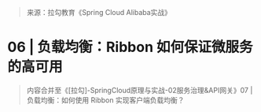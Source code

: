 > 来源：拉勾教育《Spring Cloud Alibaba实战》

# 06 | 负载均衡：Ribbon 如何保证微服务的高可用

> 内容合并至《[拉勾]-SpringCloud原理与实战-02服务治理&API网关》07 | 负载均衡：如何使用 Ribbon 实现客户端负载均衡？








